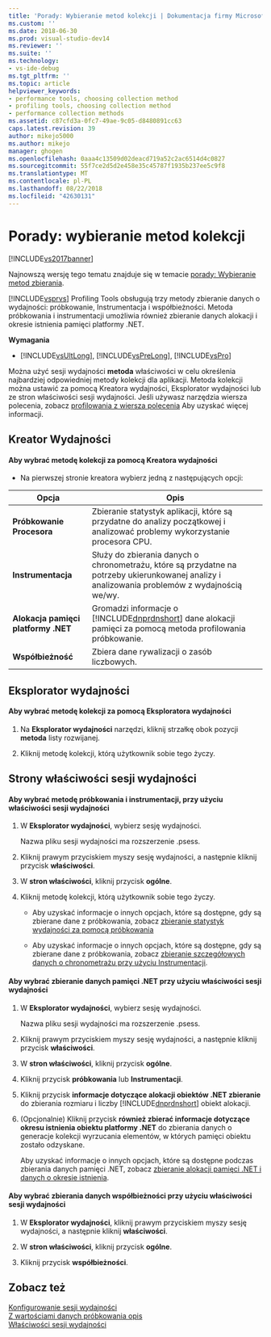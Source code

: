 ```yaml
---
title: 'Porady: Wybieranie metod kolekcji | Dokumentacja firmy Microsoft'
ms.custom: ''
ms.date: 2018-06-30
ms.prod: visual-studio-dev14
ms.reviewer: ''
ms.suite: ''
ms.technology:
- vs-ide-debug
ms.tgt_pltfrm: ''
ms.topic: article
helpviewer_keywords:
- performance tools, choosing collection method
- profiling tools, choosing collection method
- performance collection methods
ms.assetid: c87cfd3a-0fc7-49ae-9c05-d8480891cc63
caps.latest.revision: 39
author: mikejo5000
ms.author: mikejo
manager: ghogen
ms.openlocfilehash: 0aaa4c13509d02deacd719a52c2ac6514d4c0827
ms.sourcegitcommit: 55f7ce2d5d2e458e35c45787f1935b237ee5c9f8
ms.translationtype: MT
ms.contentlocale: pl-PL
ms.lasthandoff: 08/22/2018
ms.locfileid: "42630131"
---
```

# <a name="how-to-choose-collection-methods"></a>Porady: wybieranie metod kolekcji
[!INCLUDE[vs2017banner](../includes/vs2017banner.md)]

Najnowszą wersję tego tematu znajduje się w temacie [porady: Wybieranie metod zbierania](https://docs.microsoft.com/visualstudio/profiling/how-to-choose-collection-methods).  
  
[!INCLUDE[vsprvs](../includes/vsprvs-md.md)] Profiling Tools obsługują trzy metody zbieranie danych o wydajności: próbkowanie, Instrumentacja i współbieżności. Metoda próbkowania i instrumentacji umożliwia również zbieranie danych alokacji i okresie istnienia pamięci platformy .NET.  
  
 **Wymagania**  
  
-   [!INCLUDE[vsUltLong](../includes/vsultlong-md.md)], [!INCLUDE[vsPreLong](../includes/vsprelong-md.md)], [!INCLUDE[vsPro](../includes/vspro-md.md)]  
  
 Można użyć sesji wydajności **metoda** właściwości w celu określenia najbardziej odpowiedniej metody kolekcji dla aplikacji. Metoda kolekcji można ustawić za pomocą Kreatora wydajności, Eksplorator wydajności lub ze stron właściwości sesji wydajności. Jeśli używasz narzędzia wiersza polecenia, zobacz [profilowania z wiersza polecenia](../profiling/using-the-profiling-tools-from-the-command-line.md) Aby uzyskać więcej informacji.  
  
## <a name="performance-wizard"></a>Kreator Wydajności  
  
#### <a name="to-select-a-collection-method-using-the-performance-wizard"></a>Aby wybrać metodę kolekcji za pomocą Kreatora wydajności  
  
-   Na pierwszej stronie kreatora wybierz jedną z następujących opcji:  
  
|Opcja|Opis|  
|------------|-----------------|  
|**Próbkowanie Procesora**|Zbieranie statystyk aplikacji, które są przydatne do analizy początkowej i analizować problemy wykorzystanie procesora CPU.|  
|**Instrumentacja**|Służy do zbierania danych o chronometrażu, które są przydatne na potrzeby ukierunkowanej analizy i analizowania problemów z wydajnością we/wy.|  
|**Alokacja pamięci platformy .NET**|Gromadzi informacje o [!INCLUDE[dnprdnshort](../includes/dnprdnshort-md.md)] dane alokacji pamięci za pomocą metoda profilowania próbkowanie.|  
|**Współbieżność**|Zbiera dane rywalizacji o zasób liczbowych.|  
  
## <a name="performance-explorer"></a>Eksplorator wydajności  
  
#### <a name="to-select-a-collection-method-using-performance-explorer"></a>Aby wybrać metodę kolekcji za pomocą Eksploratora wydajności  
  
1.  Na **Eksplorator wydajności** narzędzi, kliknij strzałkę obok pozycji **metoda** listy rozwijanej.  
  
2.  Kliknij metodę kolekcji, którą użytkownik sobie tego życzy.  
  
## <a name="performance-session-property-pages"></a>Strony właściwości sesji wydajności  
  
#### <a name="to-select-the-sampling-or-instrumentation-method-using-performance-session-properties"></a>Aby wybrać metodę próbkowania i instrumentacji, przy użyciu właściwości sesji wydajności  
  
1.  W **Eksplorator wydajności**, wybierz sesję wydajności.  
  
     Nazwa pliku sesji wydajności ma rozszerzenie .psess.  
  
2.  Kliknij prawym przyciskiem myszy sesję wydajności, a następnie kliknij przycisk **właściwości**.  
  
3.  W **stron właściwości**, kliknij przycisk **ogólne**.  
  
4.  Kliknij metodę kolekcji, którą użytkownik sobie tego życzy.  
  
    -   Aby uzyskać informacje o innych opcjach, które są dostępne, gdy są zbierane dane z próbkowania, zobacz [zbieranie statystyk wydajności za pomocą próbkowania](../profiling/collecting-performance-statistics-by-using-sampling.md)  
  
    -   Aby uzyskać informacje o innych opcjach, które są dostępne, gdy są zbierane dane z próbkowania, zobacz [zbieranie szczegółowych danych o chronometrażu przy użyciu Instrumentacji](../profiling/collecting-detailed-timing-data-by-using-instrumentation.md).  
  
#### <a name="to-select-net-memory-data-collection-by-using-performance-session-properties"></a>Aby wybrać zbieranie danych pamięci .NET przy użyciu właściwości sesji wydajności  
  
1.  W **Eksplorator wydajności**, wybierz sesję wydajności.  
  
     Nazwa pliku sesji wydajności ma rozszerzenie .psess.  
  
2.  Kliknij prawym przyciskiem myszy sesję wydajności, a następnie kliknij przycisk **właściwości**.  
  
3.  W **stron właściwości**, kliknij przycisk **ogólne**.  
  
4.  Kliknij przycisk **próbkowania** lub **Instrumentacji**.  
  
5.  Kliknij przycisk **informacje dotyczące alokacji obiektów .NET zbieranie** do zbierania rozmiaru i liczby [!INCLUDE[dnprdnshort](../includes/dnprdnshort-md.md)] obiekt alokacji.  
  
6.  (Opcjonalnie) Kliknij przycisk **również zbierać informacje dotyczące okresu istnienia obiektu platformy .NET** do zbierania danych o generacje kolekcji wyrzucania elementów, w których pamięci obiektu zostało odzyskane.  
  
     Aby uzyskać informacje o innych opcjach, które są dostępne podczas zbierania danych pamięci .NET, zobacz [zbieranie alokacji pamięci .NET i danych o okresie istnienia](../profiling/collecting-dotnet-memory-allocation-and-lifetime-data.md).  
  
#### <a name="to-select-concurrency-data-collection-by-using-performance-session-properties"></a>Aby wybrać zbierania danych współbieżności przy użyciu właściwości sesji wydajności  
  
1.  W **Eksplorator wydajności**, kliknij prawym przyciskiem myszy sesję wydajności, a następnie kliknij **właściwości**.  
  
2.  W **stron właściwości**, kliknij przycisk **ogólne**.  
  
3.  Kliknij przycisk **współbieżności**.  
  
## <a name="see-also"></a>Zobacz też  
 [Konfigurowanie sesji wydajności](../profiling/configuring-performance-sessions.md)   
 [Z wartościami danych próbkowania opis](../profiling/understanding-sampling-data-values.md)   
 [Właściwości sesji wydajności](../profiling/performance-session-properties.md)



